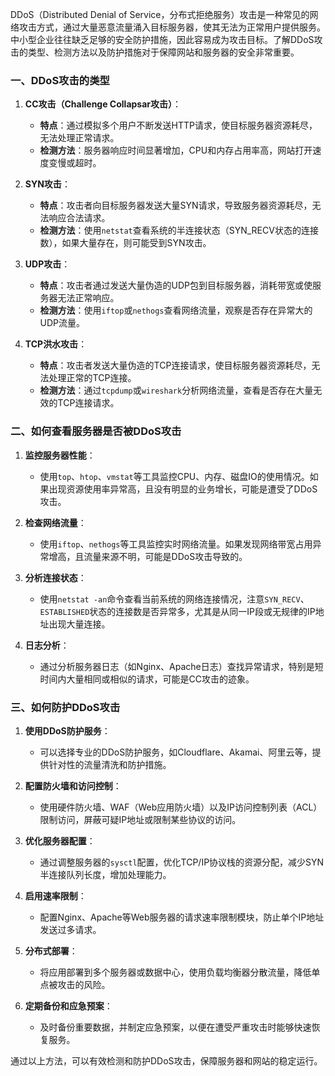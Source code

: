 DDoS（Distributed Denial of Service，分布式拒绝服务）攻击是一种常见的网络攻击方式，通过大量恶意流量涌入目标服务器，使其无法为正常用户提供服务。中小型企业往往缺乏足够的安全防护措施，因此容易成为攻击目标。了解DDoS攻击的类型、检测方法以及防护措施对于保障网站和服务器的安全非常重要。

### 一、DDoS攻击的类型

1. **CC攻击（Challenge Collapsar攻击）**：
   - **特点**：通过模拟多个用户不断发送HTTP请求，使目标服务器资源耗尽，无法处理正常请求。
   - **检测方法**：服务器响应时间显著增加，CPU和内存占用率高，网站打开速度变慢或超时。

2. **SYN攻击**：
   - **特点**：攻击者向目标服务器发送大量SYN请求，导致服务器资源耗尽，无法响应合法请求。
   - **检测方法**：使用`netstat`查看系统的半连接状态（SYN_RECV状态的连接数），如果大量存在，则可能受到SYN攻击。

3. **UDP攻击**：
   - **特点**：攻击者通过发送大量伪造的UDP包到目标服务器，消耗带宽或使服务器无法正常响应。
   - **检测方法**：使用`iftop`或`nethogs`查看网络流量，观察是否存在异常大的UDP流量。

4. **TCP洪水攻击**：
   - **特点**：攻击者发送大量伪造的TCP连接请求，使目标服务器资源耗尽，无法处理正常的TCP连接。
   - **检测方法**：通过`tcpdump`或`wireshark`分析网络流量，查看是否存在大量无效的TCP连接请求。

### 二、如何查看服务器是否被DDoS攻击

1. **监控服务器性能**：
   - 使用`top`、`htop`、`vmstat`等工具监控CPU、内存、磁盘IO的使用情况。如果出现资源使用率异常高，且没有明显的业务增长，可能是遭受了DDoS攻击。

2. **检查网络流量**：
   - 使用`iftop`、`nethogs`等工具监控实时网络流量。如果发现网络带宽占用异常增高，且流量来源不明，可能是DDoS攻击导致的。

3. **分析连接状态**：
   - 使用`netstat -an`命令查看当前系统的网络连接情况，注意`SYN_RECV`、`ESTABLISHED`状态的连接数是否异常多，尤其是从同一IP段或无规律的IP地址出现大量连接。

4. **日志分析**：
   - 通过分析服务器日志（如Nginx、Apache日志）查找异常请求，特别是短时间内大量相同或相似的请求，可能是CC攻击的迹象。

### 三、如何防护DDoS攻击

1. **使用DDoS防护服务**：
   - 可以选择专业的DDoS防护服务，如Cloudflare、Akamai、阿里云等，提供针对性的流量清洗和防护措施。

2. **配置防火墙和访问控制**：
   - 使用硬件防火墙、WAF（Web应用防火墙）以及IP访问控制列表（ACL）限制访问，屏蔽可疑IP地址或限制某些协议的访问。

3. **优化服务器配置**：
   - 通过调整服务器的`sysctl`配置，优化TCP/IP协议栈的资源分配，减少SYN半连接队列长度，增加处理能力。

4. **启用速率限制**：
   - 配置Nginx、Apache等Web服务器的请求速率限制模块，防止单个IP地址发送过多请求。

5. **分布式部署**：
   - 将应用部署到多个服务器或数据中心，使用负载均衡器分散流量，降低单点被攻击的风险。

6. **定期备份和应急预案**：
   - 及时备份重要数据，并制定应急预案，以便在遭受严重攻击时能够快速恢复服务。

通过以上方法，可以有效检测和防护DDoS攻击，保障服务器和网站的稳定运行。